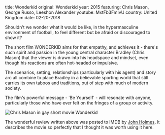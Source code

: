 title: Wonderkid
original: Wonderkid
year: 2015
featuring:  Chris Mason, George Russo, Leeshon Alexander
youtube: MxtFb3FmIvU
country: United Kingdom
date: 02-20-2018

Shouldn't we wonder what it would be like, in the hypermasculine environment of football, to feel different but be afraid or discouraged to show it? 

The short film WONDERKID aims for that empathy, and achieves it - there's such spirit and passion in the young central character Bradley (Chris Mason) that the viewer is drawn into his headspace and mindset, even though his reactions are often hot-headed or impulsive. 

The scenarios, setting, relationships (particularly with his agent) and story arc all combine to place Bradley in a believable sporting world that still carries its own taboos and traditions, out of step with much of modern society. 

The film's powerful message - 'Be Yourself' - will resonate with anyone, particularly those who have ever felt on the fringes of a group or activity. 

![Chris Mason in gay short movie Wonderkid]({filename}/uploads/wonderkid2.jpg)

The wonderful review written above was posted to IMDB by [John Holmes](http://www.imdb.com/user/ur1547197/?ref_=tt_urv). It describes the movie so perfectly that I thought it was worth using it here.